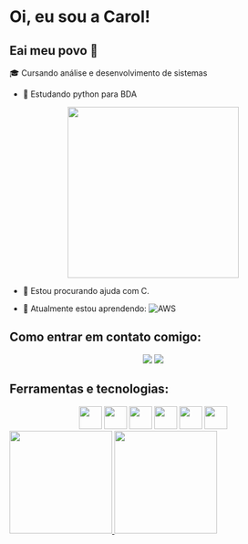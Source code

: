 
# Oi, eu sou a Carol! 
## Eai meu povo 👋

🎓 Cursando análise e desenvolvimento de sistemas 



- 🔭 Estudando python para BDA

 <div align="center">
  <img src="https://media1.tenor.com/m/GOj9ZF_-ZOcAAAAC/cat.gif" width="300" heigth="300" />
</div>

- 🤔 Estou procurando ajuda com C. 

- 🌱 Atualmente estou aprendendo: ![AWS](https://img.shields.io/badge/AWS-000.svg?style=for-the-badge&logo=amazon-aws&logoColor=white)


## Como entrar em contato comigo:
<div align="center">
<a href="https://instagram.com/biispocarol" target="_blank"><img loading="lazy" src="https://img.shields.io/badge/-Instagram-%23E4405F?style=for-the-badge&logo=instagram&logoColor=white" target="_blank"></a>
<img loading="lazy" src="https://img.shields.io/badge/-LinkedIn-%230077B5?style=for-the-badge&logo=linkedin&logoColor=white" target="_blank"></a>   
</div>









          
## Ferramentas e tecnologias: 

<div align="center">
 
  <img src="https://cdn.jsdelivr.net/gh/devicons/devicon@latest/icons/javascript/javascript-original.svg" width="40" heigth="40" />
            
  <img src="https://cdn.jsdelivr.net/gh/devicons/devicon@latest/icons/react/react-original.svg" width="40" heigth="40" />
          
  <img src="https://cdn.jsdelivr.net/gh/devicons/devicon@latest/icons/git/git-original.svg" width="40" heigth="40" />
  
  <img src="https://cdn.jsdelivr.net/gh/devicons/devicon@latest/icons/azuresqldatabase/azuresqldatabase-original.svg" width="40" heigth="40" />
  
  <img src="https://cdn.jsdelivr.net/gh/devicons/devicon@latest/icons/html5/html5-original.svg" width="40" heigth="40" />
  
  <img src="https://cdn.jsdelivr.net/gh/devicons/devicon@latest/icons/fastapi/fastapi-original.svg"  width="40" heigth="40"/>
           
</div>
   
<div>
<a href="https://github.com/carolinabispo">
<img loading="lazy" height="180em" src="https://github-readme-stats.vercel.app/api/top-langs/?username=carolinabispo&layout=compact&langs_count=7&theme=dracula"/>
<img loading="lazy" height="180em" src="https://github-readme-stats.vercel.app/api?username=carolinabispo&show_icons=true&theme=dracula&include_all_commits=true&count_private=true"/>
</div




